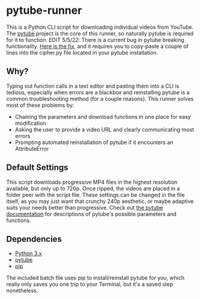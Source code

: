 # pytube-runner
This is a Python CLI script for downloading individual videos from YouTube. The [pytube](https://github.com/pytube/pytube) project is the core of this runner, so naturally pytube is required for it to function.
EDIT 5/5/22: There is a current bug in pytube breaking functionality. [Here is the fix](https://github.com/pytube/pytube/issues/1293#issuecomment-1103362815), and it requires you to copy-paste a couple of lines into the cipher.py file located in your pytube installation.

## Why?
Typing out function calls in a text editor and pasting them into a CLI is tedious, especially when errors are a blackbox and reinstalling pytube is a common troubleshooting method (for a couple reasons).
This runner solves most of these problems by:
- Chaining the parameters and download functions in one place for easy modification
- Asking the user to provide a video URL and clearly communicating most errors
- Prompting automated reinstallation of pytube if it encounters an AttributeError

## Default Settings
This script downloads progressive MP4 files in the highest resolution available, but only up to 720p. Once ripped, the videos are placed in a folder peer with the script file.
These settings can be changed in the file itself, as you may just want that crunchy 240p aesthetic, or maybe adaptive suits your needs better than progressive.
Check out [the pytube documentation](https://pytube.io/en/latest/) for descriptions of pytube's possible parameters and functions.

## Dependencies
- [Python 3.x](https://www.python.org/downloads/)
- [pytube](https://github.com/pytube/pytube)
- [pip](https://pypi.org/project/pip/)

The included batch file uses pip to install/reinstall pytube for you, which really only saves you one trip to your Terminal, but it's a saved step nonetheless.
